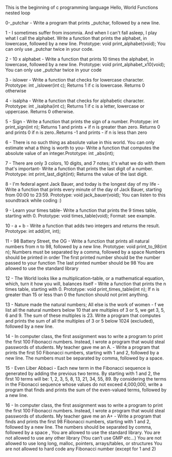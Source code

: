 This is the beginning of c programming language
         Hello, World
Functions nested loop

0-_putchar - Write a program that prints _putchar, followed by a new line.

1 -  I sometimes suffer from insomnia. And when I can't fall asleep, I play what I call the alphabet.
Write a function that prints the alphabet, in lowercase, followed by a new line. Prototype: void print_alphabet(void); You can only use _putchar twice in your code.

2 - 10 x alphabet - Write a function that prints 10 times the alphabet, in lowercase, followed by a new line. Prototype: void print_alphabet_x10(void); You can only use _putchar twice in your code

3 - islower - Write a function that checks for lowercase character. Prototype: int _islower(int c); Returns 1 if c is lowercase. Returns 0 otherwise

4 - isalpha - Write a function that checks for alphabetic character. Prototype: int _isalpha(int c); Returns 1 if c is a letter, lowercase or uppercase. Returns 0 otherwise.

5 - Sign - Write a function that prints the sign of a number. Prototype: int print_sign(int n); Returns 1 and prints + if n is greater than zero. Returns 0 and prints 0 if n is zero..Returns -1 and prints - if n is less than zero

6 - There is no such thing as absolute value in this world. You can only estimate what a thing is worth to you- Write a function that computes the absolute value of an integer.Prototype: int _abs(int);

7 - There are only 3 colors, 10 digits, and 7 notes; it's what we do with them that's important- Write a function that prints the last digit of a number. Prototype: int print_last_digit(int); Returns the value of the last digit.

8 - I'm federal agent Jack Bauer, and today is the longest day of my life - Write a function that prints every minute of the day of Jack Bauer, starting from 00:00 to 23:59. Prototype: void jack_bauer(void); You can listen to this soundtrack while coding :)

9 - Learn your times table- Write a function that prints the 9 times table, starting with 0. Prototype: void times_table(void); Format: see example.

10 -  a + b - Write a function that adds two integers and returns the result. Prototype: int add(int, int);

11 - 98 Battery Street, the OG - Write a function that prints all natural numbers from n to 98, followed by a new line. Prototype: void print_to_98(int n); Numbers must be separated by a comma, followed by a space Numbers should be printed in order The first printed number should be the number passed to your function The last printed number should be 98 You are allowed to use the standard library

12 - The World looks like a multiplication-table, or a mathematical equation, which, turn it how you will, balances itself - Write a function that prints the n times table, starting with 0. Prototype: void print_times_table(int n); If n is greater than 15 or less than 0 the function should not print anything.

13 - Nature made the natural numbers; All else is the work of women - f we list all the natural numbers below 10 that are multiples of 3 or 5, we get 3, 5, 6 and 9. The sum of these multiples is 23. Write a program that computes and prints the sum of all the multiples of 3 or 5 below 1024 (excluded), followed by a new line.

14 - In computer class, the first assignment was to write a program to print the first 100 Fibonacci numbers. Instead, I wrote a program that would steal passwords of students. My teacher gave me an A. - Write a program that prints the first 50 Fibonacci numbers, starting with 1 and 2, followed by a new line. The numbers must be separated by comma, followed by a space.

15 - Even Liber Abbaci - Each new term in the Fibonacci sequence is generated by adding the previous two terms. By starting with 1 and 2, the first 10 terms will be: 1, 2, 3, 5, 8, 13, 21, 34, 55, 89. By considering the terms in the Fibonacci sequence whose values do not exceed 4,000,000, write a program that finds and prints the sum of the even-valued terms, followed by a new line.

16 - In computer class, the first assignment was to write a program to print the first 100 Fibonacci numbers. Instead, I wrote a program that would steal passwords of students. My teacher gave me an A+ - Write a program that finds and prints the first 98 Fibonacci numbers, starting with 1 and 2, followed by a new line.
                       The numbers should be separated by comma, followed by a space ,
                              You are allowed to use the standard library.
                              You are not allowed to use any other library (You can’t use GMP etc…)
                              You are not allowed to use long long, malloc, pointers, arrays/tables, or structures
You are not allowed to hard code any Fibonacci number (except for 1 and 2)
